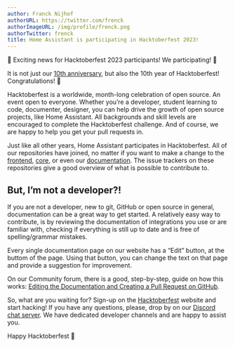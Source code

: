 ```yaml
---
author: Franck Nijhof
authorURL: https://twitter.com/frenck
authorImageURL: /img/profile/frenck.png
authorTwitter: frenck
title: Home Assistant is participating in Hacktoberfest 2023!
---
```


📢 Exciting news for Hacktoberfest 2023 participants! We participating! 🎉

It is not just our [10th anniversary](https://www.home-assistant.io/blog/2023/09/17/10-years-home-assistant/), but also the 10th year of Hacktoberfest! Congratulations! 🎂

Hacktoberfest is a worldwide, month-long celebration of open source. An event open to everyone. Whether you’re a developer, student learning to code, documenter, designer, you can help drive the growth of open source projects, like Home Assistant. All backgrounds and skill levels are encouraged to complete the Hacktoberfest challenge. And of course, we are happy to help you get your pull requests in.

Just like all other years, Home Assistant participates in Hacktoberfest. All of our repositories have joined, no matter if you want to make a change to the [frontend](https://github.com/home-assistant/frontend), [core](https://github.com/home-assistant/core), or even our [documentation](https://github.com/home-assistant/home-assistant.io). The issue trackers on these repositories give a good overview of what is possible to contribute to.

## But, I’m not a developer?!

If you are not a developer, new to git, GitHub or open source in general, documentation can be a great way to get started. A relatively easy way to contribute, is by reviewing the documentation of integrations you use or are familiar with, checking if everything is still up to date and is free of spelling/grammar mistakes.

Every single documentation page on our website has a “Edit” button, at the buttom of the page. Using that button, you can change the text on that page and provide a suggestion for improvement.

On our Community forum, there is a good, step-by-step, guide on how this works: [Editing the Documentation and Creating a Pull Request on GitHub](https://community.home-assistant.io/t/editing-the-documentation-and-creating-a-pull-request-on-github/9573).

So, what are you waiting for? Sign-up on the [Hacktoberfest](https://hacktoberfest.com/) website and start hacking! If you have any questions, please, drop by on our [Discord chat server](https://www.home-assistant.io/join-chat). We have dedicated developer channels and are happy to assist you.

Happy Hacktoberfest 🎉
